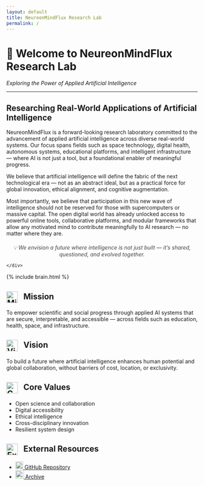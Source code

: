 ```yaml
---
layout: default
title: NeureonMindFlux Research Lab
permalink: /
---
```


<div class="fade-up hero-section">
  <h1>🧠 Welcome to NeureonMindFlux Research Lab</h1>
  <em>Exploring the Power of Applied Artificial Intelligence</em>
</div>


---


<section class="brain-card-section fade-up">
  <div class="brain-card-container">
    <div class="brain-card-text">
      <h2>Researching Real-World Applications of Artificial Intelligence</h2>
      <p>
        NeureonMindFlux is a forward-looking research laboratory committed to the advancement of applied artificial intelligence across diverse real-world systems. Our focus spans fields such as space technology, digital health, autonomous systems, educational platforms, and intelligent infrastructure — where AI is not just a tool, but a foundational enabler of meaningful progress.
      </p>
      <p>
        We believe that artificial intelligence will define the fabric of the next technological era — not as an abstract ideal, but as a practical force for global innovation, ethical alignment, and cognitive augmentation.
      </p>
      <p>
        Most importantly, we believe that participation in this new wave of intelligence should not be reserved for those with supercomputers or massive capital. The open digital world has already unlocked access to powerful online tools, collaborative platforms, and modular frameworks that allow any motivated mind to contribute meaningfully to AI research — no matter where they are.
      </p>
      <p style="font-style: italic; text-align: center; color: #444; margin-top: 20px;">
    💡 We envision a future where intelligence is not just built — it’s shared, questioned, and evolved together.
    </p>

    </div>

   <div class="brain-card-animation">
  {% include brain.html %}
</div>


  </div>
</section>



<section class="mission-vision-section fade-up">
  <div class="mission-vision-container">
    <div class="mission-vision-grid">
      <div class="mission-block">
        <h2><img src="{{ '/assets/images/robot_mission_icon.png' | relative_url }}" alt="Mission Icon" height="30" style="vertical-align: middle; margin-right: 10px;" />
          Mission</h2>
        <p>
          To empower scientific and social progress through applied AI systems that are secure, interpretable, and accessible —
          across fields such as education, health, space, and infrastructure.
        </p>
      </div>
      <div class="vision-block">
        <h2><img src="{{ '/assets/images/vision_head_icon.png' | relative_url }}" alt="Vision Icon" height="30" style="vertical-align: middle; margin-right: 10px;" />
          Vision</h2>
        <p>
          To build a future where artificial intelligence enhances human potential and global collaboration,
          without barriers of cost, location, or exclusivity.
        </p>
      </div>
    </div>
  </div>
</section>



<section class="mission-vision-section fade-up">
  <div class="mission-vision-container">
    <div class="mission-vision-grid">
      <div class="mission-block">
        <h2><img src="{{ '/assets/images/core_values_icon.png' | relative_url }}" alt="Core Values Icon" height="30" style="vertical-align: middle; margin-right: 10px;" />
          Core Values</h2>
        <ul>
          <li>Open science and collaboration</li>
          <li>Digital accessibility</li>
          <li>Ethical intelligence</li>
          <li>Cross-disciplinary innovation</li>
          <li>Resilient system design</li>
        </ul>
      </div>
     <div class="vision-block">
  <h2>
    <img src="{{ '/assets/images/link_icon.png' | relative_url }}" alt="External Resources Icon" height="30" style="vertical-align: middle; margin-right: 10px;" />
    External Resources
  </h2>
  <ul class="external-list">
    <li>
      <a href="https://github.com/Neureonmindflux-Research-Lab" target="_blank" class="external-link">
        <img src="{{ '/assets/images/github_icon.png' | relative_url }}" alt="GitHub" height="20" />
        GitHub Repository
      </a>
    </li>
    <li>
      <a href="https://zenodo.org/communities/neureonmindflux" target="_blank" class="external-link">
        <img src="{{ '/assets/images/zenodo_icon_01.png' | relative_url }}" alt="Zenodo" height="22" />
         Archive
      </a>
    </li>
  </ul>
</div>
    </div>
  </div>
</section>
